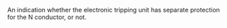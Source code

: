 ﻿An indication whether the electronic tripping unit has separate protection for the N conductor, or not.